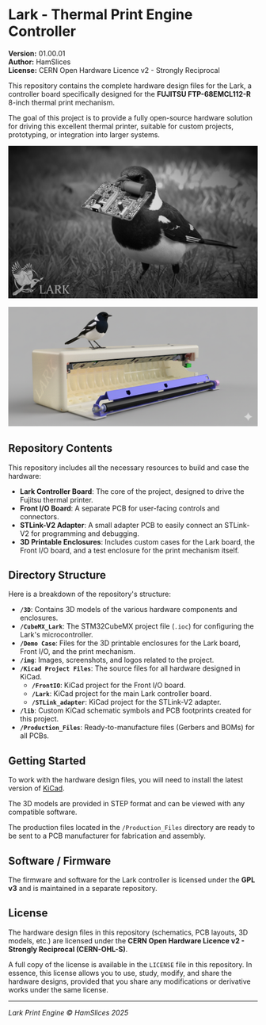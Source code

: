 # Lark - Thermal Print Engine Controller

**Version:** 01.00.01  
**Author:** HamSlices  
**License:** CERN Open Hardware Licence v2 - Strongly Reciprocal  

This repository contains the complete hardware design files for the Lark, a controller board specifically designed for the **FUJITSU FTP-68EMCL112-R** 8-inch thermal print mechanism.

The goal of this project is to provide a fully open-source hardware solution for driving this excellent thermal printer, suitable for custom projects, prototyping, or integration into larger systems.

![alt text](https://github.com/hamslices/LarkHardware/blob/main/img/Lark%20PCB/Lark_PCB.png?raw=true)

![alt text](https://github.com/hamslices/LarkHardware/blob/main/Demo%20Case/Mech/IMG_004.png?raw=true)

## Repository Contents

This repository includes all the necessary resources to build and case the hardware:

*   **Lark Controller Board**: The core of the project, designed to drive the Fujitsu thermal printer.
*   **Front I/O Board**: A separate PCB for user-facing controls and connectors.
*   **STLink-V2 Adapter**: A small adapter PCB to easily connect an STLink-V2 for programming and debugging.
*   **3D Printable Enclosures**: Includes custom cases for the Lark board, the Front I/O board, and a test enclosure for the print mechanism itself.

## Directory Structure

Here is a breakdown of the repository's structure:

*   **`/3D`**: Contains 3D models of the various hardware components and enclosures.
*   **`/CubeMX_Lark`**: The STM32CubeMX project file (`.ioc`) for configuring the Lark's microcontroller.
*   **`/Demo Case`**: Files for the 3D printable enclosures for the Lark board, Front I/O, and the print mechanism.
*   **`/img`**: Images, screenshots, and logos related to the project.
*   **`/Kicad Project Files`**: The source files for all hardware designed in KiCad.
    *   **`/FrontIO`**: KiCad project for the Front I/O board.
    *   **`/Lark`**: KiCad project for the main Lark controller board.
    *   **`/STLink_adapter`**: KiCad project for the STLink-V2 adapter.
*   **`/lib`**: Custom KiCad schematic symbols and PCB footprints created for this project.
*   **`/Production_Files`**: Ready-to-manufacture files (Gerbers and BOMs) for all PCBs.

## Getting Started

To work with the hardware design files, you will need to install the latest version of [KiCad](https://www.kicad.org/).

The 3D models are provided in STEP format and can be viewed with any compatible software.

The production files located in the `/Production_Files` directory are ready to be sent to a PCB manufacturer for fabrication and assembly.

## Software / Firmware

The firmware and software for the Lark controller is licensed under the **GPL v3** and is maintained in a separate repository.

## License

The hardware design files in this repository (schematics, PCB layouts, 3D models, etc.) are licensed under the **CERN Open Hardware Licence v2 - Strongly Reciprocal (CERN-OHL-S)**.

A full copy of the license is available in the `LICENSE` file in this repository. In essence, this license allows you to use, study, modify, and share the hardware designs, provided that you share any modifications or derivative works under the same license.

---
*Lark Print Engine © HamSlices 2025*
